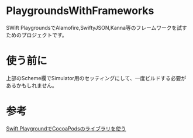# PlaygroundsWithFrameworks

SWift PlaygroundsでAlamofire,SwiftyJSON,Kanna等のフレームワークを試すためのプロジェクトです。


# 使う前に

上部のScheme欄でSimulator用のセッティングにして、一度ビルドする必要があるかもしれません。

# 参考

[Swift PlaygroundでCocoaPodsのライブラリを使う](https://qiita.com/banjun/items/f8a5df4ddef3e9d2405b)
